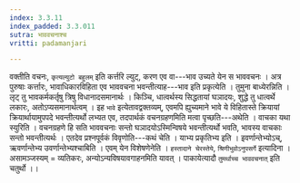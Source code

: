 ```yaml
---
index: 3.3.11
index_padded: 3.3.011
sutra: भाववचनाश्च
vritti: padamanjari

---
```

वक्तीति वचनः, `कृत्यल्युटो बहुलम्` इति कर्त्तरि ल्युट्, करण एव वा---भाव उच्यते येन स भाववचनः । अत्र पुरुषाः कर्त्तारः, भावाधिकारविहिता एव भाववचना भवन्तीत्याह---भाव इति प्रकृत्येति । तुमुना बाध्येरन्निति । लृट् तु भावकर्मकर्तृषु त्रिषु विधानादसमानार्थः । किञ्चि, धात्वर्थस्य सिद्धतायां घञादयः, शुद्धे तु धात्वर्थे लकारः, अतोऽप्यसमानार्थत्वम् ।
इह `भावे` इत्येतावद्वक्तव्यम्, एवमपि ह्युच्यमाने भावे ये विहितास्ते क्रियायां क्रियार्थायामुपपदे भवन्तीत्यर्थो लभ्यत एव, तदपार्थकं वचनग्रहणमिति मत्वा पृच्छति---अथेति । वाचका यथा स्युरिति । वचनग्रहणे हि सति भाववचनाः सन्तो घञादयोऽस्मिन्विषये भवन्तीत्यर्थो भवति, भावस्य वाचकाः सन्तो भवन्तीत्यर्थः । एतदेव प्रश्नपूर्वकं विवृणोति---कथं चेति । याभ्य प्रकृतिभ्य इति । इवर्णान्तेभ्योऽच्, ऋवर्णान्तेभ्य उवर्णान्तेभ्यश्चाबिति । एवम् येन विशेषणेनेति । `हस्तादाने चेरस्तेये`, `श्रिणीभुवोऽनुपसर्गे` इत्यादिना । असामञ्जस्यम् = व्यतिकरः, अन्योऽन्यविषयावगाहनमिति यावत् । पाकायेत्यादौ `तुमर्थाच्च भाववचनात्` इति चतुर्थो ।।